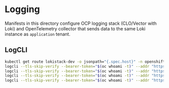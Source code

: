 # Logging

Manifests in this directory configure OCP logging stack (CLO/Vector with Loki) and
OpenTelemetry collector that sends data to the same Loki instance as `application` tenant.


## LogCLI

```bash
kubectl get route lokistack-dev -o jsonpath="{.spec.host}" -n openshift-logging
logcli --tls-skip-verify --bearer-token="$(oc whoami -t)" --addr "https://logging-loki-openshift-logging.apps-crc.testing/api/logs/v1/application" labels
logcli --tls-skip-verify --bearer-token="$(oc whoami -t)" --addr "https://logging-loki-openshift-logging.apps-crc.testing/api/logs/v1/application" labels  collector_type
logcli --tls-skip-verify --bearer-token="$(oc whoami -t)" --addr "https://logging-loki-openshift-logging.apps-crc.testing/api/logs/v1/application" query '{kubernetes_namespace_name="tutorial-application"}'
logcli --tls-skip-verify --bearer-token="$(oc whoami -t)" --addr "https://logging-loki-openshift-logging.apps-crc.testing/api/logs/v1/application" query '{level="INFO"}' 
```